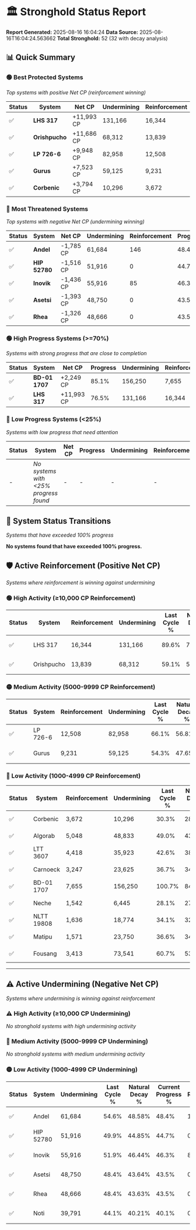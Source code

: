 # 🏛️ Stronghold Status Report

**Report Generated:** 2025-08-16 16:04:24
**Data Source:** 2025-08-16T16:04:24.563662
**Total Stronghold:** 52 (32 with decay analysis)

## 📊 Quick Summary

### 🟢 **Best Protected Systems**
*Top systems with positive Net CP (reinforcement winning)*

| Status | System | Net CP | Undermining | Reinforcement | Progress |
|--------|--------|--------|-------------|---------------|----------|
| ✅ | **LHS 317** | +11,993 CP | 131,166 | 16,344 | 76.5% |
| ✅ | **Orishpucho** | +11,686 CP | 68,312 | 13,839 | 52.3% |
| ✅ | **LP 726-6** | +9,948 CP | 82,958 | 12,508 | 57.8% |
| ✅ | **Gurus** | +7,523 CP | 59,125 | 9,231 | 48.4% |
| ✅ | **Corbenic** | +3,794 CP | 10,296 | 3,672 | 29.3% |

### 🔴 **Most Threatened Systems**
*Top systems with negative Net CP (undermining winning)*

| Status | System | Net CP | Undermining | Reinforcement | Progress |
|--------|--------|--------|-------------|---------------|----------|
| ✅ | **Andel** | -1,785 CP | 61,684 | 146 | 48.4% |
| ✅ | **HIP 52780** | -1,516 CP | 51,916 | 0 | 44.7% |
| ✅ | **Inovik** | -1,436 CP | 55,916 | 85 | 46.3% |
| ✅ | **Asetsi** | -1,393 CP | 48,750 | 0 | 43.5% |
| ✅ | **Rhea** | -1,326 CP | 48,666 | 0 | 43.5% |

### 🟢 **High Progress Systems (>=70%)**
*Systems with strong progress that are close to completion*

| Status | System | Net CP | Progress | Undermining | Reinforcement |
|--------|--------|--------|----------|-------------|---------------|
| ✅ | **BD-01 1707** | +2,249 CP | 85.1% | 156,250 | 7,655 |
| ✅ | **LHS 317** | +11,993 CP | 76.5% | 131,166 | 16,344 |

### 🔴 **Low Progress Systems (<25%)**
*Systems with low progress that need attention*

| Status | System | Net CP | Progress | Undermining | Reinforcement |
|--------|--------|--------|----------|-------------|---------------|
| - | *No systems with <25% progress found* | - | - | - | - |
## 🔄 System Status Transitions
*Systems that have exceeded 100% progress*

**No systems found that have exceeded 100% progress.**

## 🛡️ Active Reinforcement (Positive Net CP)
*Systems where reinforcement is winning against undermining*

### 🟢 High Activity (≥10,000 CP Reinforcement)

| Status | System | Reinforcement | Undermining | Last Cycle % | Natural Decay % | Current Progress % | Current CP | Net CP | Activity |
|--------|--------|---------------|-------------|--------------|-----------------|-------------------|------------|--------|----------|
| ✅ | LHS 317 | 16,344 | 131,166 | 89.6% | 75.30% | 76.5% | 765,000 | +11,993 | 🟢 High Reinforcement |
| ✅ | Orishpucho | 13,839 | 68,312 | 59.1% | 51.13% | 52.3% | 523,000 | +11,686 | 🟢 High Reinforcement |

### 🟡 Medium Activity (5000-9999 CP Reinforcement)

| Status | System | Reinforcement | Undermining | Last Cycle % | Natural Decay % | Current Progress % | Current CP | Net CP | Activity |
|--------|--------|---------------|-------------|--------------|-----------------|-------------------|------------|--------|----------|
| ✅ | LP 726-6 | 12,508 | 82,958 | 66.1% | 56.81% | 57.8% | 578,000 | +9,948 | 🟡 Medium Reinforcement |
| ✅ | Gurus | 9,231 | 59,125 | 54.3% | 47.65% | 48.4% | 484,000 | +7,523 | 🟡 Medium Reinforcement |

### 🔴 Low Activity (1000-4999 CP Reinforcement)

| Status | System | Reinforcement | Undermining | Last Cycle % | Natural Decay % | Current Progress % | Current CP | Net CP | Activity |
|--------|--------|---------------|-------------|--------------|-----------------|-------------------|------------|--------|----------|
| ✅ | Corbenic | 3,672 | 10,296 | 30.3% | 28.92% | 29.3% | 293,000 | +3,794 | 🔵 Low Reinforcement |
| ✅ | Algorab | 5,048 | 48,833 | 49.0% | 43.72% | 44.1% | 441,000 | +3,780 | 🔵 Low Reinforcement |
| ✅ | LTT 3607 | 4,418 | 35,923 | 42.6% | 38.66% | 39.0% | 390,000 | +3,365 | 🔵 Low Reinforcement |
| ✅ | Carnoeck | 3,247 | 23,625 | 36.7% | 34.02% | 34.3% | 343,000 | +2,830 | 🔵 Low Reinforcement |
| ✅ | BD-01 1707 | 7,655 | 156,250 | 100.7% | 84.88% | 85.1% | 851,000 | +2,249 | 🔵 Low Reinforcement |
| ✅ | Neche | 1,542 | 6,445 | 28.1% | 27.34% | 27.5% | 275,000 | +1,559 | 🔵 Low Reinforcement |
| ✅ | NLTT 19808 | 1,636 | 18,774 | 34.1% | 32.08% | 32.2% | 322,000 | +1,208 | 🔵 Low Reinforcement |
| ✅ | Matipu | 1,571 | 23,750 | 36.6% | 34.08% | 34.2% | 342,000 | +1,190 | 🔵 Low Reinforcement |
| ✅ | Fousang | 3,413 | 73,541 | 60.7% | 53.18% | 53.3% | 532,999 | +1,178 | 🔵 Low Reinforcement |


---

## ⚠️ Active Undermining (Negative Net CP)
*Systems where undermining is winning against reinforcement*

### ⚠️ High Activity (≥10,000 CP Undermining)

*No stronghold systems with high undermining activity*

### 🔶 Medium Activity (5000-9999 CP Undermining)

*No stronghold systems with medium undermining activity*

### 🟡 Low Activity (1000-4999 CP Undermining)

| Status | System | Undermining | Last Cycle % | Natural Decay % | Current Progress % | Reinforcement | Current CP | Net CP | Activity |
|--------|--------|-------------|--------------|-----------------|-------------------|---------------|------------|--------|----------|
| ✅ | Andel | 61,684 | 54.6% | 48.58% | 48.4% | 146 | 484,000 | -1,785 | 🟡 Low Undermining |
| ✅ | HIP 52780 | 51,916 | 49.9% | 44.85% | 44.7% | 0 | 447,000 | -1,516 | 🟡 Low Undermining |
| ✅ | Inovik | 55,916 | 51.9% | 46.44% | 46.3% | 85 | 462,999 | -1,436 | 🟡 Low Undermining |
| ✅ | Asetsi | 48,750 | 48.4% | 43.64% | 43.5% | 0 | 435,000 | -1,393 | 🟡 Low Undermining |
| ✅ | Rhea | 48,666 | 48.4% | 43.63% | 43.5% | 0 | 435,000 | -1,326 | 🟡 Low Undermining |
| ✅ | Noti | 39,791 | 44.1% | 40.21% | 40.1% | 0 | 401,000 | -1,052 | 🟡 Low Undermining |
